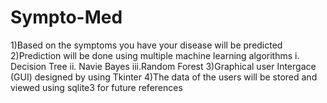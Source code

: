# Sympto-Med
1)Based on the symptoms you have your disease will be predicted  2)Prediction will be done using multiple machine learning algorithms  i. Decision Tree ii. Navie Bayes iii.Random Forest  3)Graphical user Intergace (GUI) designed by using Tkinter  4)The data of the users will be stored and viewed using sqlite3 for future references
